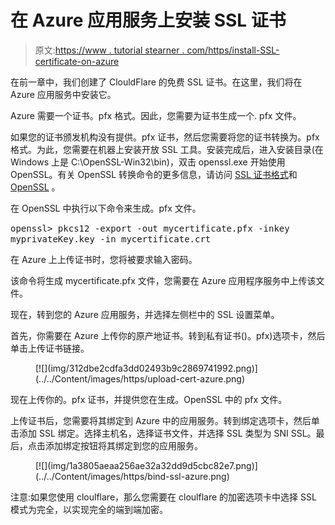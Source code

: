 # 在 Azure 应用服务上安装 SSL 证书

> 原文:[https://www . tutorial stearner . com/https/install-SSL-certificate-on-azure](https://www.tutorialsteacher.com/https/install-ssl-certificate-on-azure)

在前一章中，我们创建了 ClouldFlare 的免费 SSL 证书。在这里，我们将在 Azure 应用服务中安装它。

Azure 需要一个证书。pfx 格式。因此，您需要为证书生成一个. pfx 文件。

如果您的证书颁发机构没有提供。pfx 证书，然后您需要将您的证书转换为。pfx 格式。为此，您需要在机器上安装开放 SSL 工具。安装完成后，进入安装目录(在 Windows 上是 C:\OpenSSL-Win32\bin)，双击 openssl.exe 开始使用 OpenSSL。有关 OpenSSL 转换命令的更多信息，请访问 [SSL 证书格式](/https/ssl-certificate-format)和 [OpenSSL](/https/openssl-certificate-convert-commands) 。

在 OpenSSL 中执行以下命令来生成。pfx 文件。

<samp>openssl> pkcs12 -export -out mycertificate.pfx -inkey myprivateKey.key -in mycertificate.crt</samp>

在 Azure 上上传证书时，您将被要求输入密码。

该命令将生成 mycertificate.pfx 文件，您需要在 Azure 应用程序服务中上传该文件。

现在，转到您的 Azure 应用服务，并选择左侧栏中的 SSL 设置菜单。

首先，你需要在 Azure 上传你的原产地证书。转到私有证书()。pfx)选项卡，然后单击上传证书链接。

<figure>[![](img/312dbe2cdfa3dd02493b9c2869741992.png)](../../Content/images/https/upload-cert-azure.png) </figure>

现在上传你的。pfx 证书，并提供您在生成。OpenSSL 中的 pfx 文件。

上传证书后，您需要将其绑定到 Azure 中的应用服务。转到绑定选项卡，然后单击添加 SSL 绑定。选择主机名，选择证书文件，并选择 SSL 类型为 SNI SSL。最后，点击添加绑定按钮将其绑定到您的应用服务。

<figure>[![](img/1a3805aeaa256ae32a32dd9d5cbc82e7.png)](../../Content/images/https/bind-ssl-azure.png) </figure>

注意:如果您使用 cloulflare，那么您需要在 cloulflare 的加密选项卡中选择 SSL 模式为完全，以实现完全的端到端加密。